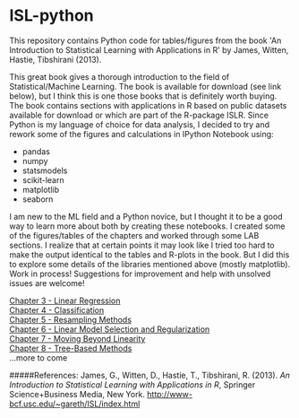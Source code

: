 # ISL-python
This repository contains Python code for tables/figures from the book 'An Introduction to Statistical Learning with Applications in R' by James, Witten, Hastie, Tibshirani (2013).<P>
This great book gives a thorough introduction to the field of Statistical/Machine Learning. The book is available for download (see link below), but I think this is one those books that is definitely worth buying. The book contains sections with applications in R based on public datasets available for download or which are part of the R-package ISLR. Since Python is my language of choice for data analysis, I decided to try and rework some of the figures and calculations in IPython Notebook using:

<UL>
<LI>pandas
<LI>numpy
<LI>statsmodels
<LI>scikit-learn
<LI>matplotlib
<LI>seaborn
</UL>

I am new to the ML field and a Python novice, but I thought it to be a good way to learn more about both by creating these notebooks. I created some of the figures/tables of the chapters and worked through some LAB sections. I realize that at certain points it may look like I tried too hard to make the output identical to the tables and R-plots in the book. But I did this to explore some details of the libraries mentioned above (mostly matplotlib).<BR> Work in process! Suggestions for improvement and help with unsolved issues are welcome!<P>

<A href='http://nbviewer.ipython.org/github/JWarmenhoven/ISL-python/blob/master/Chapter%203.ipynb'>Chapter 3 - Linear Regression</A><BR>
<A href='http://nbviewer.ipython.org/github/JWarmenhoven/ISL-python/blob/master/Chapter%204.ipynb'>Chapter 4 - Classification</A><BR>
<A href='http://nbviewer.ipython.org/github/JWarmenhoven/ISL-python/blob/master/Chapter%205.ipynb'>Chapter 5 - Resampling Methods</A><BR>
<A href='http://nbviewer.ipython.org/github/JWarmenhoven/ISL-python/blob/master/Chapter%206.ipynb'>Chapter 6 - Linear Model Selection and Regularization</A><BR>
<A href='http://nbviewer.ipython.org/github/JWarmenhoven/ISL-python/blob/master/Chapter%207.ipynb'>Chapter 7 - Moving Beyond Linearity</A><BR>
<A href='http://nbviewer.ipython.org/github/JWarmenhoven/ISL-python/blob/master/Chapter%208.ipynb'>Chapter 8 - Tree-Based Methods</A><BR>
...more to come

#####References:
James, G., Witten, D., Hastie, T., Tibshirani, R. (2013). <I>An Introduction to Statistical Learning with Applications in  R</I>,  Springer Science+Business Media, New York.
http://www-bcf.usc.edu/~gareth/ISL/index.html

